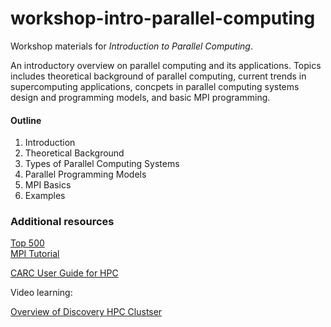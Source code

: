 # workshop-intro-parallel-computing

Workshop materials for *Introduction to Parallel Computing*.

An introductory overview on parallel computing and its applications. Topics includes theoretical background of parallel computing, current trends in supercomputing applications, concpets in parallel computing systems design and programming models, and basic MPI programming. 

#### Outline

1. Introduction 
2. Theoretical Background
3. Types of Parallel Computing Systems
4. Parallel Programming Models
5. MPI Basics
6. Examples

### Additional resources

[Top 500](https://www.top500.org/)  
[MPI Tutorial](https://mpitutorial.com/tutorials/)

[CARC User Guide for HPC](https://carc.usc.edu/user-information/user-guides/hpc-basics)  


Video learning:

[Overview of Discovery HPC Clustser](https://carc.usc.edu/education-and-outreach/video-learning/discovery-overview)
